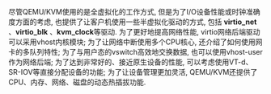 尽管QEMU/KVM使用的是全虚拟化的工作方式, 但是为了I/O设备性能或时钟准确度方面的考虑, 也提供了让客户机使用一些半虚拟化驱动的方式, 包括 **virtio_net** 、**virtio_blk** 、**kvm_clock**等驱动. 为了更好地提高网络性能, virtio网络后端驱动可以采用vhost内核模块; 为了让网络中断使用多个CPU核心, 还介绍了如何使用网卡的多队列特性; 为了与用户态的vswitch高效地交换数据, 也可以使用vhost-user作为网络后端; 为了达到非常好的、接近原生设备的性能, 可以考虑使用VT-d、SR-IOV等直接分配设备的功能; 为了让设备管理更加灵活, QEMU/KVM还提供了CPU、内存、网络、磁盘的动态热插拔功能. 
